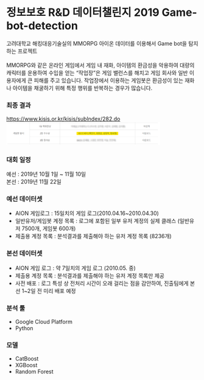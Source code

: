 # 정보보호 R&D 데이터챌린지 2019 Game-bot-detection
고려대학교 해킹대응기술실의 MMORPG 아이온 데이터를 이용해서 Game bot을 탐지하는 프로젝트<br><br>
MMORPG와 같은 온라인 게임에서 게임 내 재화, 아이템의 환금성을 악용하여 대량의 캐릭터를 운용하여 수입을 얻는 “작업장”은 게임 밸런스를 해치고 게임 회사와 일반 이용자에게 큰 피해를 주고 있습니다. 작업장에서 이용하는 게임봇은 환금성이 있는 재화나 아이템을 채굴하기 위해 특정 행위를 반복하는 경우가 많습니다.

### 최종 결과 
https://www.kisis.or.kr/kisis/subIndex/282.do
<img src="results.png" width="80%" height="40%">


### 대회 일정
예선 : 2019년 10월 1일 ~ 11월 10일<br>
본선 : 2019년 11월 22일 

### 예선 데이터셋
* AION 게임로그 : 15일치의 게임 로그(2010.04.16~2010.04.30)
* 일반유저/게임봇 계정 목록 : 로그에 포함된 일부 유저 계정의 실제 클래스 (일반유저 7500개, 게임봇 600개)
* 제출용 계정 목록 : 분석결과를 제출해야 하는 유저 계정 목록 (8236개)

### 본선 데이터셋
* AION 게임 로그 : 약 7일치의 게임 로그 (2010.05. 중)
* 제출용 계정 목록 : 분석결과를 제출해야 하는 유저 계정 목록만 제공
* 사전 배포 : 로그 특성 상 전처리 시간이 오래 걸리는 점을 감안하여, 진출팀에게 본선 1~2일 전 미리 배포 예정

### 분석 툴
* Google Cloud Platform
* Python

### 모델
* CatBoost
* XGBoost
* Random Forest
